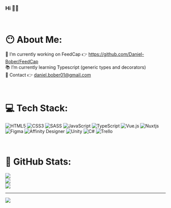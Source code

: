 ### Hi 👋👋

<br>

# :no_mouth: About Me:
🔨 I’m currently working on FeedCap  :point_right: https://github.com/Daniel-Bober/FeedCap<br>
:books: I’m currently learning Typescript (generic types and decorators)<br>
:speech_balloon: Contact :point_right: daniel.bober01@gmail.com

<br>

# 💻 Tech Stack:
![HTML5](https://img.shields.io/badge/html5-%23E34F26.svg?style=for-the-badge&logo=html5&logoColor=white) ![CSS3](https://img.shields.io/badge/css3-%231572B6.svg?style=for-the-badge&logo=css3&logoColor=white) ![SASS](https://img.shields.io/badge/SASS-hotpink.svg?style=for-the-badge&logo=SASS&logoColor=white) ![JavaScript](https://img.shields.io/badge/javascript-%23323330.svg?style=for-the-badge&logo=javascript&logoColor=%23F7DF1E) ![TypeScript](https://img.shields.io/badge/typescript-%23007ACC.svg?style=for-the-badge&logo=typescript&logoColor=white) ![Vue.js](https://img.shields.io/badge/vuejs-%2335495e.svg?style=for-the-badge&logo=vuedotjs&logoColor=%234FC08D)  ![Nuxtjs](https://img.shields.io/badge/Nuxt-002E3B?style=for-the-badge&logo=nuxtdotjs&logoColor=#00DC82)	![Figma](https://img.shields.io/badge/figma-%23F24E1E.svg?style=for-the-badge&logo=figma&logoColor=white) ![Affinity Designer](https://img.shields.io/badge/affinity%20desginer-%231B72BE.svg?style=for-the-badge&logo=affinity-designer&logoColor=white) ![Unity](https://img.shields.io/badge/unity-%23000000.svg?style=for-the-badge&logo=unity&logoColor=white) ![C#](https://img.shields.io/badge/c%23-%23239120.svg?style=for-the-badge&logo=c-sharp&logoColor=white) ![Trello](https://img.shields.io/badge/Trello-%23026AA7.svg?style=for-the-badge&logo=Trello&logoColor=white)

<br/>

 # :tada: GitHub Stats:
![](https://github-readme-stats.vercel.app/api?username=Daniel-Bober&theme=dark&hide_border=true&include_all_commits=false&count_private=false)<br>
![](https://github-readme-streak-stats.herokuapp.com/?user=Daniel-Bober&theme=dark&hide_border=true)<br>
![](https://github-readme-stats.vercel.app/api/top-langs/?username=Daniel-Bober&theme=dark&hide_border=true&include_all_commits=false&count_private=false&layout=compact)

---
[![](https://visitcount.itsvg.in/api?id=Daniel-Bober&icon=1&color=12)](https://visitcount.itsvg.in)
